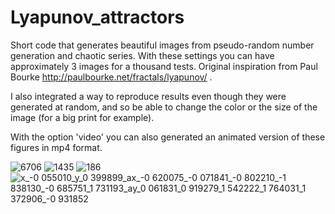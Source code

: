 # Lyapunov_attractors
Short code that generates beautiful images from pseudo-random number generation and chaotic series. With these settings you can have approximately 3 images for a thousand tests.
Original inspiration from Paul Bourke http://paulbourke.net/fractals/lyapunov/ .

I also integrated a way to reproduce results even though they were generated at random, and so be able to change the color or the size of the image (for a big print for example).

With the option 'video' you can also generated an animated version of these figures in mp4 format.

![6706](https://user-images.githubusercontent.com/69993865/149515147-b792b61c-4214-4558-abd6-ffe1f9c3deb3.jpg)
![1435](https://user-images.githubusercontent.com/69993865/149515241-e1f2806d-c1f5-4d98-83e3-6fe8d0332ffc.jpg)
![186](https://user-images.githubusercontent.com/69993865/149515286-e6333d5d-3ab1-4633-ba38-826a75f38536.jpg)
![x_-0 055010_y_0 399899_ax_-0 620075_-0 071841_-0 802210_-1 838130_-0 685751_1 731193_ay_0 061831_0 919279_1 542222_1 764031_1 372906_-0 931852](https://user-images.githubusercontent.com/69993865/149657996-94515595-cab9-451c-898d-f161582ed62b.jpg)

